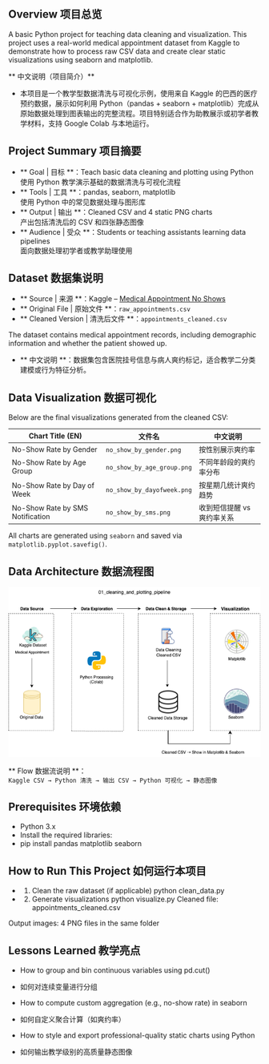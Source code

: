 ## Overview 项目总览
  
A basic Python project for teaching data cleaning and visualization. This project uses a real-world medical appointment dataset from Kaggle to demonstrate how to process raw CSV data and create clear static visualizations using seaborn and matplotlib.

** 中文说明（项目简介）**
- 本项目是一个教学型数据清洗与可视化示例，使用来自 Kaggle 的巴西的医疗预约数据，展示如何利用 Python（pandas + seaborn + matplotlib）完成从原始数据处理到图表输出的完整流程。项目特别适合作为助教展示或初学者教学材料，支持 Google Colab 与本地运行。

## Project Summary 项目摘要

- ** Goal | 目标 **：Teach basic data cleaning and plotting using Python  
  使用 Python 教学演示基础的数据清洗与可视化流程  
- ** Tools | 工具 **：pandas, seaborn, matplotlib  
  使用 Python 中的常见数据处理与图形库  
- ** Output | 输出 **：Cleaned CSV and 4 static PNG charts  
  产出包括清洗后的 CSV 和四张静态图像  
- ** Audience | 受众 **：Students or teaching assistants learning data pipelines  
  面向数据处理初学者或教学助理使用

## Dataset 数据集说明

- ** Source | 来源 **：Kaggle – [Medical Appointment No Shows](https://www.kaggle.com/datasets/joniarroba/noshowappointments)  
- ** Original File | 原始文件 **：`raw_appointments.csv`  
- ** Cleaned Version | 清洗后文件 **：`appointments_cleaned.csv`

The dataset contains medical appointment records, including demographic information and whether the patient showed up.
- ** 中文说明 **：数据集包含医院挂号信息与病人爽约标记，适合教学二分类建模或行为特征分析。

## Data Visualization 数据可视化

Below are the final visualizations generated from the cleaned CSV:

| Chart Title (EN)                  | 文件名                        | 中文说明                             |
|----------------------------------|-------------------------------|--------------------------------------|
| No-Show Rate by Gender           | `no_show_by_gender.png`       | 按性别展示爽约率                     |
| No-Show Rate by Age Group        | `no_show_by_age_group.png`    | 不同年龄段的爽约率分布               |
| No-Show Rate by Day of Week      | `no_show_by_dayofweek.png`    | 按星期几统计爽约趋势                 |
| No-Show Rate by SMS Notification | `no_show_by_sms.png`          | 收到短信提醒 vs 爽约率关系           |

All charts are generated using `seaborn` and saved via `matplotlib.pyplot.savefig()`.

## Data Architecture 数据流程图

![Pipeline Diagram](cleaning_and_plotting_pipeline_architecture.png)

** Flow 数据流说明 **：  
`Kaggle CSV → Python 清洗 → 输出 CSV → Python 可视化 → 静态图像`

## Prerequisites 环境依赖
  
- Python 3.x
- Install the required libraries:
- pip install pandas matplotlib seaborn

## How to Run This Project 如何运行本项目

- 1. Clean the raw dataset (if applicable)
python clean_data.py

- 2. Generate visualizations
python visualize.py
Cleaned file: appointments_cleaned.csv

Output images: 4 PNG files in the same folder

## Lessons Learned 教学亮点

- How to group and bin continuous variables using pd.cut()
 * 如何对连续变量进行分组
   
- How to compute custom aggregation (e.g., no-show rate) in seaborn
 * 如何自定义聚合计算（如爽约率）
   
- How to style and export professional-quality static charts using Python
 * 如何输出教学级别的高质量静态图像
